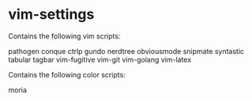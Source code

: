 vim-settings
============

Contains the following vim scripts:

pathogen
conque
ctrlp
gundo
nerdtree
obviousmode
snipmate
syntastic
tabular
tagbar
vim-fugitive
vim-git
vim-golang
vim-latex

Contains the following color scripts:

moria

